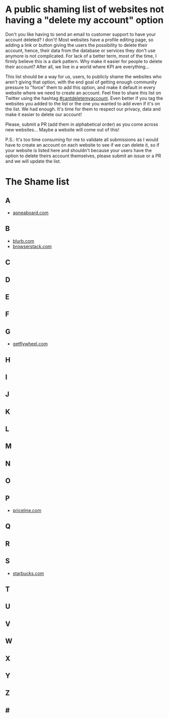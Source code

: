 # A public shaming list of websites not having a "delete my account" option

Don't you like having to send an email to customer support to have your account deleted? I don't! Most websites have a profile editing page, so adding a link or button giving the users the possibility to delete their account, hence, their data from the database or services they don't use anymore is not complicated. For lack of a better term, most of the time, I firmly believe this is a dark pattern. Why make it easier for people to delete their account? After all, we live in a world where KPI are everything...

This list should be a way for us, users, to publicly shame the websites who aren't giving that option, with the end goal of getting enough community pressure to "force" them to add this option, and make it default in every website where we need to create an account. Feel free to share this list on Twitter using the hashtag [#cantdeletemyaccount](https://twitter.com/hashtag/cantdeletemyaccount). Even better if you tag the websites you added to the list or the one you wanted to add even if it's on the list. We had enough. It's time for them to respect our privacy, data and make it easier to delete our account!

Please, submit a PR (add them in alphabetical order) as you come across new websites... Maybe a website will come out of this!


P.S.: It's too time consuming for me to validate all submissions as I would have to create an account on each website to see if we can delete it, so if your website is listed here and shouldn't because your users have the option to delete theirs account themselves, please submit an issue or a PR and we will update the list.

# The Shame list

## A
* [apneaboard.com](http://www.apneaboard.com/)

## B
- [blurb.com](https://www.blurb.com)
- [browserstack.com](https://www.browserstack.com/)

## C

## D

## E

## F

## G
- [getflywheel.com](https://getflywheel.com/)

## H

## I

## J

## K

## L

## M

## N

## O

## P
* [priceline.com](https://www.priceline.com/)

## Q

## R

## S
* [starbucks.com](https://starbucks.com)

## T

## U

## V

## W

## X

## Y

## Z

## \#
